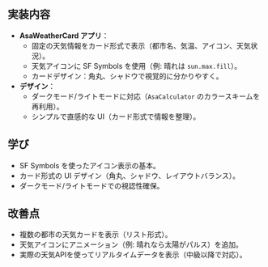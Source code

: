 ## 実装内容
- **AsaWeatherCard アプリ**：
  - 固定の天気情報をカード形式で表示（都市名、気温、アイコン、天気状況）。
  - 天気アイコンに SF Symbols を使用（例: 晴れは `sun.max.fill`）。
  - カードデザイン：角丸、シャドウで視覚的に分かりやすく。
- **デザイン**：
  - ダークモード/ライトモードに対応（`AsaCalculator` のカラースキームを再利用）。
  - シンプルで直感的な UI（カード形式で情報を整理）。

## 学び
- SF Symbols を使ったアイコン表示の基本。
- カード形式の UI デザイン（角丸、シャドウ、レイアウトバランス）。
- ダークモード/ライトモードでの視認性確保。

## 改善点
- 複数の都市の天気カードを表示（リスト形式）。
- 天気アイコンにアニメーション（例: 晴れなら太陽がパルス）を追加。
- 実際の天気APIを使ってリアルタイムデータを表示（中級以降で対応）。